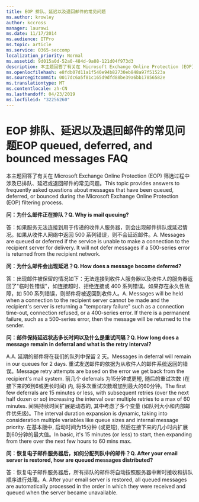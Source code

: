 ```yaml
---
title: EOP 排队、延迟以及退回邮件的常见问题
ms.author: krowley
author: kccross
manager: laurawi
ms.date: 11/17/2014
ms.audience: ITPro
ms.topic: article
ms.service: O365-seccomp
localization_priority: Normal
ms.assetid: 9d015a0d-52a0-484d-9a08-121d04f973d3
description: 本主题回答了有关在 Microsoft Exchange Online Protection (EOP) 筛选过程中涉及已排队、延迟或退回邮件的常见问题。
ms.openlocfilehash: e8fdb07d11a1f540e94b82730eb848a97f51523a
ms.sourcegitcommit: 0017dc6a5f81c165d9dfd88be39a6bb17856582e
ms.translationtype: MT
ms.contentlocale: zh-CN
ms.lasthandoff: 04/23/2019
ms.locfileid: "32256260"
---
```

# <a name="eop-queued-deferred-and-bounced-messages-faq"></a><span data-ttu-id="a4476-103">EOP 排队、延迟以及退回邮件的常见问题</span><span class="sxs-lookup"><span data-stu-id="a4476-103">EOP queued, deferred, and bounced messages FAQ</span></span>

<span data-ttu-id="a4476-104">本主题回答了有关在 Microsoft Exchange Online Protection (EOP) 筛选过程中涉及已排队、延迟或退回邮件的常见问题。</span><span class="sxs-lookup"><span data-stu-id="a4476-104">This topic provides answers to frequently asked questions about messages that have been queued, deferred, or bounced during the Microsoft Exchange Online Protection (EOP) filtering process.</span></span>
  
 <span data-ttu-id="a4476-105">**问：为什么邮件正在排队？**</span><span class="sxs-lookup"><span data-stu-id="a4476-105">**Q. Why is mail queuing?**</span></span>
  
<span data-ttu-id="a4476-p101">答：如果服务无法连接到用于传递的收件人服务器，则会出现邮件排队或延迟情况。如果从收件人网络中返回 500 系列错误，则不会延迟邮件。</span><span class="sxs-lookup"><span data-stu-id="a4476-p101">A. Messages are queued or deferred if the service is unable to make a connection to the recipient server for delivery. It will not defer messages if a 500-series error is returned from the recipient network.</span></span>
  
 <span data-ttu-id="a4476-109">**问：为什么邮件会出现延迟？**</span><span class="sxs-lookup"><span data-stu-id="a4476-109">**Q. How does a message become deferred?**</span></span>
  
<span data-ttu-id="a4476-p102">答：出现邮件被保留的情况如下：无法连接到收件人服务器以及收件人的服务器返回了"临时性错误"，如连接超时、拒绝连接或 400 系列错误。如果存在永久性故障，如 500 系列错误，则邮件将被返回到收件人。</span><span class="sxs-lookup"><span data-stu-id="a4476-p102">A. Messages will be held when a connection to the recipient server cannot be made and the recipient's server is returning a "temporary failure" such as a connection time-out, connection refused, or a 400-series error. If there is a permanent failure, such as a 500-series error, then the message will be returned to the sender.</span></span>
  
 <span data-ttu-id="a4476-113">**问：邮件保持延迟状态多长时间以及什么是重试间隔？**</span><span class="sxs-lookup"><span data-stu-id="a4476-113">**Q. How long does a message remain in deferral and what is the retry interval?**</span></span>
  
<span data-ttu-id="a4476-114">A.</span><span class="sxs-lookup"><span data-stu-id="a4476-114">A.</span></span> <span data-ttu-id="a4476-115">延期的邮件将在我们的队列中保留 2 天。</span><span class="sxs-lookup"><span data-stu-id="a4476-115">Messages in deferral will remain in our queues for 2 days.</span></span> <span data-ttu-id="a4476-116">重试发送邮件的依据为从收件人的邮件系统返回的错误。</span><span class="sxs-lookup"><span data-stu-id="a4476-116">Message retry attempts are based on the error we get back from the recipient's mail system.</span></span> <span data-ttu-id="a4476-117">前几个 deferrals 为15分钟或更短, 随后的重试次数 (在接下来的6到6或更长时间) 内, 将多次重试次数增加到最大的60分钟。</span><span class="sxs-lookup"><span data-stu-id="a4476-117">The first few deferrals are 15 minutes or less, with subsequent retries (over the next half dozen or so) increasing the interval over multiple retries to a max of 60 minutes.</span></span> <span data-ttu-id="a4476-118">间隔持续时间扩展是动态的, 其中考虑了多个变量 (如队列大小和内部邮件优先级)。</span><span class="sxs-lookup"><span data-stu-id="a4476-118">The interval duration expansion is dynamic, taking into consideration multiple variables like queue sizes and internal message priority.</span></span> <span data-ttu-id="a4476-119">在基本版中, 启动时间为15分钟 (或更短), 然后在接下来的几小时内扩展到60分钟的最大值。</span><span class="sxs-lookup"><span data-stu-id="a4476-119">In basic, it's 15 minutes (or less) to start, then expanding from there over the next few hours to 60 mins max.</span></span>
  
 <span data-ttu-id="a4476-120">**问：恢复电子邮件服务器后，如何分配列队中的邮件？**</span><span class="sxs-lookup"><span data-stu-id="a4476-120">**Q. After your email server is restored, how are queued messages distributed?**</span></span>
  
<span data-ttu-id="a4476-p104">答：恢复电子邮件服务器后，所有排队的邮件将自动按照服务器中断时接收和排队顺序进行处理。</span><span class="sxs-lookup"><span data-stu-id="a4476-p104">A. After your email server is restored, all queued messages are automatically processed in the order in which they were received and queued when the server became unavailable.</span></span> 
  

